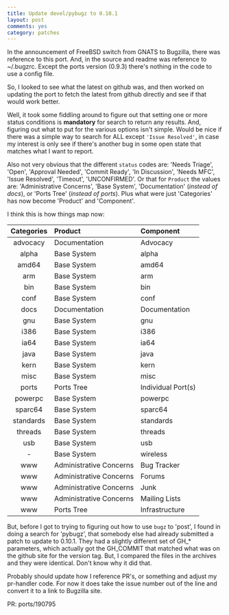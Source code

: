 ```yaml
---
title: Update devel/pybugz to 0.10.1
layout: post
comments: yes
category: patches
---
```


In the announcement of FreeBSD switch from GNATS to Bugzilla, there was reference to this port.  And, in the source and
readme was reference to ~/.bugzrc.  Except the ports version (0.9.3) there's nothing in the code to use a config file.

So, I looked to see what the latest on github was, and then worked on updating the port to fetch the latest from github
directly and see if that would work better.

Well, it took some fiddling around to figure out that setting one or more status conditions is **mandatory** for search
to return any results.  And, figuring out what to put for the various options isn't simple.  Would be nice if there was
a simple way to search for ALL except `'Issue Resolved'`, in case my interest is only see if there's another bug in some
open state that matches what I want to report.

Also not very obvious that the different `status` codes are: 'Needs Triage', 'Open', 'Approval Needed', 'Commit Ready',
'In Discussion', 'Needs MFC', 'Issue Resolved', 'Timeout', 'UNCONFIRMED'.  Or that for `Product` the values are:
'Administrative Concerns', 'Base System', 'Documentation' (_instead of docs_), or 'Ports Tree' (_instead of ports_).  Plus
what were just 'Categories' has now become 'Product' and 'Component'.

I think this is how things map now:

| Categories | Product | Component |
|:----------:|:------- |:--------- |
|advocacy|Documentation|Advocacy|
|alpha|Base System|alpha|
|amd64|Base System|amd64|
|arm|Base System|arm|
|bin|Base System|bin|
|conf|Base System|conf|
|docs|Documentation|Documentation|
|gnu|Base System|gnu|
|i386|Base System|i386|
|ia64|Base System|ia64|
|java|Base System|java|
|kern|Base System|kern|
|misc|Base System|misc|
|ports|Ports Tree|Individual Port(s)|
|powerpc|Base System|powerpc|
|sparc64|Base System|sparc64|
|standards|Base System|standards|
|threads|Base System|threads|
|usb|Base System|usb|
| - |Base System|wireless|
|www|Administrative Concerns|Bug Tracker|
|www|Administrative Concerns|Forums|
|www|Administrative Concerns|Junk|
|www|Administrative Concerns|Mailing Lists|
|www|Ports Tree|Infrastructure|

But, before I got to trying to figuring out how to use `bugz` to 'post', I found in doing a search for 'pybugz', that
somebody else had already submitted a patch to update to 0.10.1.  They had a slightly different set of GH_* parameters,
which actually got the GH_COMMIT that matched what was on the github site for the version tag.  But, I compared the files
in the archives and they were identical.  Don't know why it did that.

Probably should update how I reference PR's, or something and adjust my pr-handler code.  For now it does take the issue
number out of the line and convert it to a link to Bugzilla site.

PR: ports/190795
